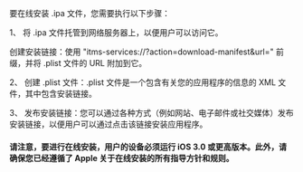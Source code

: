 要在线安装 .ipa 文件，您需要执行以下步骤：

1、 将 .ipa 文件托管到网络服务器上，以便用户可以访问它。

创建安装链接：使用 "itms-services://?action=download-manifest&url=" 前缀，并将 .plist 文件的 URL 附加到它。

2、 创建 .plist 文件：.plist 文件是一个包含有关您的应用程序的信息的 XML 文件，其中包含安装链接。

3、 发布安装链接：您可以通过各种方式（例如网站、电子邮件或社交媒体）发布安装链接，以便用户可以通过点击该链接安装应用程序。

#### 请注意，要进行在线安装，用户的设备必须运行 iOS 3.0 或更高版本。此外，请确保您已经遵循了 Apple 关于在线安装的所有指导方针和规则。
